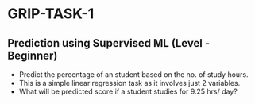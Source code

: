 # GRIP-TASK-1
## Prediction using Supervised ML (Level - Beginner)
   * Predict the percentage of an student based on the no. of study hours.
   * This is a simple linear regression task as it involves just 2 variables.
   * What will be predicted score if a student studies for 9.25 hrs/ day?
